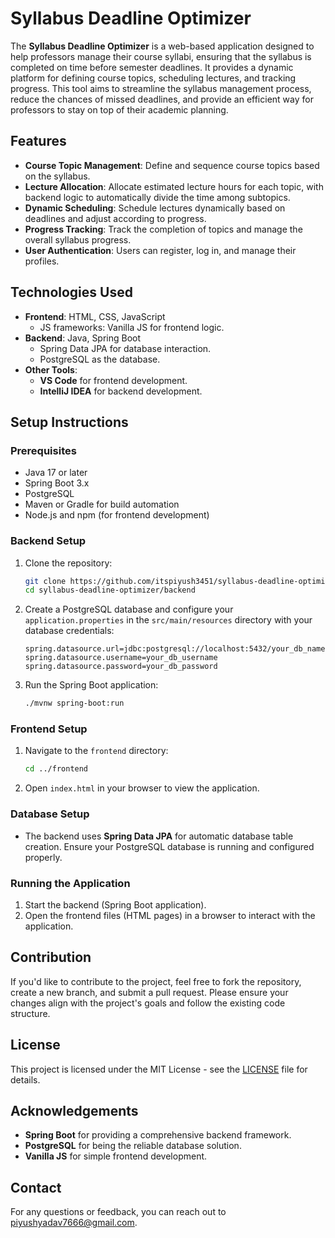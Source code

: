 # Syllabus Deadline Optimizer

The **Syllabus Deadline Optimizer** is a web-based application designed to help professors manage their course syllabi, ensuring that the syllabus is completed on time before semester deadlines. It provides a dynamic platform for defining course topics, scheduling lectures, and tracking progress. This tool aims to streamline the syllabus management process, reduce the chances of missed deadlines, and provide an efficient way for professors to stay on top of their academic planning.

## Features

- **Course Topic Management**: Define and sequence course topics based on the syllabus.
- **Lecture Allocation**: Allocate estimated lecture hours for each topic, with backend logic to automatically divide the time among subtopics.
- **Dynamic Scheduling**: Schedule lectures dynamically based on deadlines and adjust according to progress.
- **Progress Tracking**: Track the completion of topics and manage the overall syllabus progress.
- **User Authentication**: Users can register, log in, and manage their profiles.

## Technologies Used

- **Frontend**: HTML, CSS, JavaScript
  - JS frameworks: Vanilla JS for frontend logic.
- **Backend**: Java, Spring Boot
  - Spring Data JPA for database interaction.
  - PostgreSQL as the database.
- **Other Tools**:
  - **VS Code** for frontend development.
  - **IntelliJ IDEA** for backend development.



## Setup Instructions

### Prerequisites

- Java 17 or later
- Spring Boot 3.x
- PostgreSQL
- Maven or Gradle for build automation
- Node.js and npm (for frontend development)

### Backend Setup

1. Clone the repository:

    ```bash
    git clone https://github.com/itspiyush3451/syllabus-deadline-optimizer.git
    cd syllabus-deadline-optimizer/backend
    ```

2. Create a PostgreSQL database and configure your `application.properties` in the `src/main/resources` directory with your database credentials:

    ```properties
    spring.datasource.url=jdbc:postgresql://localhost:5432/your_db_name
    spring.datasource.username=your_db_username
    spring.datasource.password=your_db_password
    ```

3. Run the Spring Boot application:

    ```bash
    ./mvnw spring-boot:run
    ```

### Frontend Setup

1. Navigate to the `frontend` directory:

    ```bash
    cd ../frontend
    ```

2. Open `index.html` in your browser to view the application.

### Database Setup

- The backend uses **Spring Data JPA** for automatic database table creation. Ensure your PostgreSQL database is running and configured properly.

### Running the Application

1. Start the backend (Spring Boot application).
2. Open the frontend files (HTML pages) in a browser to interact with the application.

## Contribution

If you'd like to contribute to the project, feel free to fork the repository, create a new branch, and submit a pull request. Please ensure your changes align with the project's goals and follow the existing code structure.

## License

This project is licensed under the MIT License - see the [LICENSE](LICENSE) file for details.

## Acknowledgements

- **Spring Boot** for providing a comprehensive backend framework.
- **PostgreSQL** for being the reliable database solution.
- **Vanilla JS** for simple frontend development.

## Contact

For any questions or feedback, you can reach out to piyushyadav7666@gmail.com.


